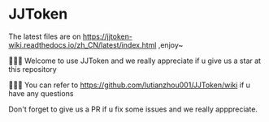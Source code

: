 # JJToken

The latest files are on https://jjtoken-wiki.readthedocs.io/zh_CN/latest/index.html ,enjoy~

🚀🚀🚀 Welcome to use JJToken and we really appreciate if u give us a star at this repository

🚀🚀🚀 You can refer to https://github.com/lutianzhou001/JJToken/wiki if u have any questions

Don't forget to give us a PR if u fix some issues and we really apppreciate.
